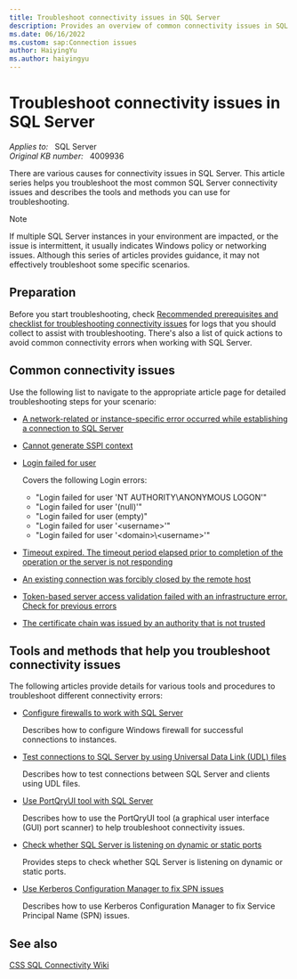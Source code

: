 ```yaml
---
title: Troubleshoot connectivity issues in SQL Server
description: Provides an overview of common connectivity issues in SQL Server and describes the tools to troubleshoot the issues.
ms.date: 06/16/2022
ms.custom: sap:Connection issues
author: HaiyingYu
ms.author: haiyingyu
---
```

# Troubleshoot connectivity issues in SQL Server

_Applies to:_ &nbsp; SQL Server  
_Original KB number:_ &nbsp; 4009936

There are various causes for connectivity issues in SQL Server. This article series helps you troubleshoot the most common SQL Server connectivity issues and describes the tools and methods you can use for troubleshooting.

> [!NOTE]
> If multiple SQL Server instances in your environment are impacted, or the issue is intermittent, it usually indicates Windows policy or networking issues. Although this series of articles provides guidance, it may not effectively troubleshoot some specific scenarios.

## Preparation

Before you start troubleshooting, check [Recommended prerequisites and checklist for troubleshooting connectivity issues](../connect/resolve-connectivity-errors-checklist.md) for logs that you should collect to assist with troubleshooting. There's also a list of quick actions to avoid common connectivity errors when working with SQL Server.

## Common connectivity issues

Use the following list to navigate to the appropriate article page for detailed troubleshooting steps for your scenario:

- [A network-related or instance-specific error occurred while establishing a connection to SQL Server](../connect/network-related-or-instance-specific-error-occurred-while-establishing-connection.md)

- [Cannot generate SSPI context](cannot-generate-sspi-context-error.md)

- [Login failed for user](/sql/relational-databases/errors-events/mssqlserver-18456-database-engine-error?context=/troubleshoot/sql/context/context)

  Covers the following Login errors:
  - "Login failed for user 'NT AUTHORITY\ANONYMOUS LOGON'"
  - "Login failed for user '(null)'"
  - "Login failed for user (empty)"
  - "Login failed for user '\<username\>'"
  - "Login failed for user '\<domain>\\\<username>'"

- [Timeout expired. The timeout period elapsed prior to completion of the operation or the server is not responding](../connect/timeout-expired-error.md)

- [An existing connection was forcibly closed by the remote host](../connect/tls-exist-connection-closed.md)

- [Token-based server access validation failed with an infrastructure error. Check for previous errors](../connect/cannot-connect-remotely.md)

- [The certificate chain was issued by an authority that is not trusted](../connect/error-message-when-you-connect.md)

## Tools and methods that help you troubleshoot connectivity issues

The following articles provide details for various tools and procedures to troubleshoot different connectivity errors:

- [Configure firewalls to work with SQL Server](/sql/sql-server/install/configure-the-windows-firewall-to-allow-sql-server-access?context=/troubleshoot/sql/context/context)

  Describes how to configure Windows firewall for successful connections to instances.

- [Test connections to SQL Server by using Universal Data Link (UDL) files](../connect/test-oledb-connectivity-use-udl-file.md)
  
  Describes how to test connections between SQL Server and clients using UDL files.

- [Use PortQryUI tool with SQL Server](../connect/network-related-or-instance-specific-error-occurred-while-establishing-connection.md#named-instance-of-sql-server)

  Describes how to use the PortQryUI tool (a graphical user interface (GUI) port scanner) to help troubleshoot connectivity issues.

- [Check whether SQL Server is listening on dynamic or static ports](../connect/static-or-dynamic-port-config.md)

  Provides steps to check whether SQL Server is listening on dynamic or static ports.

- [Use Kerberos Configuration Manager to fix SPN issues](../connect/cannot-generate-sspi-context-error.md#fix-the-error-with-kerberos-configuration-manager-recommended)

  Describes how to use Kerberos Configuration Manager to fix Service Principal Name (SPN) issues.

## See also

[CSS SQL Connectivity Wiki](https://github.com/microsoft/CSS_SQL_Networking_Tools/wiki/SSPICLIENT)
